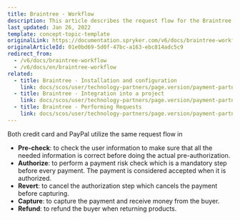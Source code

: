 ```yaml
---
title: Braintree - Workflow
description: This article describes the request flow for the Braintree module in the Spryker Commerce OS.
last_updated: Jan 26, 2022
template: concept-topic-template
originalLink: https://documentation.spryker.com/v6/docs/braintree-workflow
originalArticleId: 01e0bd69-5d0f-47bc-a163-ebc814adc5c9
redirect_from:
  - /v6/docs/braintree-workflow
  - /v6/docs/en/braintree-workflow
related:
  - title: Braintree - Installation and configuration
    link: docs/scos/user/technology-partners/page.version/payment-partners/braintree/braintree-installation-and-configuration.html
  - title: Braintree - Integration into a project
    link: docs/scos/user/technology-partners/page.version/payment-partners/braintree/braintree-integration-into-a-project.html
  - title: Braintree - Performing Requests
    link: docs/scos/user/technology-partners/page.version/payment-partners/braintree/braintree-technical-details-and-howtos/braintree-performing-requests.html
---
```


Both credit card and PayPal utilize the same request flow in

* <b>Pre-check</b>: to check the user information to make sure that all the needed information is correct before doing the actual pre-authorization.
* <b>Authorize</b>: to perform a payment risk check which is a mandatory step before every payment. The payment is considered accepted when it is authorized.
* <b>Revert</b>: to cancel the authorization step which cancels the payment before capturing.
* <b>Capture</b>: to capture the payment and receive money from the buyer.
* <b>Refund</b>: to refund the buyer when returning products.

